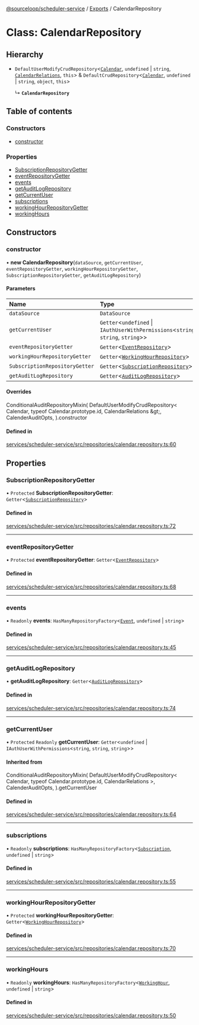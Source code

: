 [@sourceloop/scheduler-service](../README.md) / [Exports](../modules.md) / CalendarRepository

# Class: CalendarRepository

## Hierarchy

- `DefaultUserModifyCrudRepository`<[`Calendar`](Calendar.md), `undefined` \| `string`, [`CalendarRelations`](../interfaces/CalendarRelations.md), `this`\> & `DefaultCrudRepository`<[`Calendar`](Calendar.md), `undefined` \| `string`, `object`, `this`\>

  ↳ **`CalendarRepository`**

## Table of contents

### Constructors

- [constructor](CalendarRepository.md#constructor)

### Properties

- [SubscriptionRepositoryGetter](CalendarRepository.md#subscriptionrepositorygetter)
- [eventRepositoryGetter](CalendarRepository.md#eventrepositorygetter)
- [events](CalendarRepository.md#events)
- [getAuditLogRepository](CalendarRepository.md#getauditlogrepository)
- [getCurrentUser](CalendarRepository.md#getcurrentuser)
- [subscriptions](CalendarRepository.md#subscriptions)
- [workingHourRepositoryGetter](CalendarRepository.md#workinghourrepositorygetter)
- [workingHours](CalendarRepository.md#workinghours)

## Constructors

### constructor

• **new CalendarRepository**(`dataSource`, `getCurrentUser`, `eventRepositoryGetter`, `workingHourRepositoryGetter`, `SubscriptionRepositoryGetter`, `getAuditLogRepository`)

#### Parameters

| Name | Type |
| :------ | :------ |
| `dataSource` | `DataSource` |
| `getCurrentUser` | `Getter`<`undefined` \| `IAuthUserWithPermissions`<`string`, `string`, `string`\>\> |
| `eventRepositoryGetter` | `Getter`<[`EventRepository`](EventRepository.md)\> |
| `workingHourRepositoryGetter` | `Getter`<[`WorkingHourRepository`](WorkingHourRepository.md)\> |
| `SubscriptionRepositoryGetter` | `Getter`<[`SubscriptionRepository`](SubscriptionRepository.md)\> |
| `getAuditLogRepository` | `Getter`<[`AuditLogRepository`](AuditLogRepository.md)\> |

#### Overrides

ConditionalAuditRepositoryMixin(
  DefaultUserModifyCrudRepository&lt;
    Calendar,
    typeof Calendar.prototype.id,
    CalendarRelations
  \&gt;,
  CalenderAuditOpts,
).constructor

#### Defined in

[services/scheduler-service/src/repositories/calendar.repository.ts:60](https://github.com/sourcefuse/loopback4-microservice-catalog/blob/bc2553587/services/scheduler-service/src/repositories/calendar.repository.ts#L60)

## Properties

### SubscriptionRepositoryGetter

• `Protected` **SubscriptionRepositoryGetter**: `Getter`<[`SubscriptionRepository`](SubscriptionRepository.md)\>

#### Defined in

[services/scheduler-service/src/repositories/calendar.repository.ts:72](https://github.com/sourcefuse/loopback4-microservice-catalog/blob/bc2553587/services/scheduler-service/src/repositories/calendar.repository.ts#L72)

___

### eventRepositoryGetter

• `Protected` **eventRepositoryGetter**: `Getter`<[`EventRepository`](EventRepository.md)\>

#### Defined in

[services/scheduler-service/src/repositories/calendar.repository.ts:68](https://github.com/sourcefuse/loopback4-microservice-catalog/blob/bc2553587/services/scheduler-service/src/repositories/calendar.repository.ts#L68)

___

### events

• `Readonly` **events**: `HasManyRepositoryFactory`<[`Event`](Event.md), `undefined` \| `string`\>

#### Defined in

[services/scheduler-service/src/repositories/calendar.repository.ts:45](https://github.com/sourcefuse/loopback4-microservice-catalog/blob/bc2553587/services/scheduler-service/src/repositories/calendar.repository.ts#L45)

___

### getAuditLogRepository

• **getAuditLogRepository**: `Getter`<[`AuditLogRepository`](AuditLogRepository.md)\>

#### Defined in

[services/scheduler-service/src/repositories/calendar.repository.ts:74](https://github.com/sourcefuse/loopback4-microservice-catalog/blob/bc2553587/services/scheduler-service/src/repositories/calendar.repository.ts#L74)

___

### getCurrentUser

• `Protected` `Readonly` **getCurrentUser**: `Getter`<`undefined` \| `IAuthUserWithPermissions`<`string`, `string`, `string`\>\>

#### Inherited from

ConditionalAuditRepositoryMixin(
  DefaultUserModifyCrudRepository<
    Calendar,
    typeof Calendar.prototype.id,
    CalendarRelations
  \>,
  CalenderAuditOpts,
).getCurrentUser

#### Defined in

[services/scheduler-service/src/repositories/calendar.repository.ts:64](https://github.com/sourcefuse/loopback4-microservice-catalog/blob/bc2553587/services/scheduler-service/src/repositories/calendar.repository.ts#L64)

___

### subscriptions

• `Readonly` **subscriptions**: `HasManyRepositoryFactory`<[`Subscription`](Subscription.md), `undefined` \| `string`\>

#### Defined in

[services/scheduler-service/src/repositories/calendar.repository.ts:55](https://github.com/sourcefuse/loopback4-microservice-catalog/blob/bc2553587/services/scheduler-service/src/repositories/calendar.repository.ts#L55)

___

### workingHourRepositoryGetter

• `Protected` **workingHourRepositoryGetter**: `Getter`<[`WorkingHourRepository`](WorkingHourRepository.md)\>

#### Defined in

[services/scheduler-service/src/repositories/calendar.repository.ts:70](https://github.com/sourcefuse/loopback4-microservice-catalog/blob/bc2553587/services/scheduler-service/src/repositories/calendar.repository.ts#L70)

___

### workingHours

• `Readonly` **workingHours**: `HasManyRepositoryFactory`<[`WorkingHour`](WorkingHour.md), `undefined` \| `string`\>

#### Defined in

[services/scheduler-service/src/repositories/calendar.repository.ts:50](https://github.com/sourcefuse/loopback4-microservice-catalog/blob/bc2553587/services/scheduler-service/src/repositories/calendar.repository.ts#L50)
